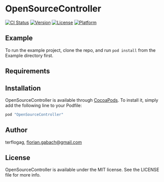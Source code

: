 # OpenSourceController

[![CI Status](http://img.shields.io/travis/terflogag/OpenSourceController.svg?style=flat)](https://travis-ci.org/terflogag/OpenSourceController)
[![Version](https://img.shields.io/cocoapods/v/OpenSourceController.svg?style=flat)](http://cocoapods.org/pods/OpenSourceController)
[![License](https://img.shields.io/cocoapods/l/OpenSourceController.svg?style=flat)](http://cocoapods.org/pods/OpenSourceController)
[![Platform](https://img.shields.io/cocoapods/p/OpenSourceController.svg?style=flat)](http://cocoapods.org/pods/OpenSourceController)

## Example

To run the example project, clone the repo, and run `pod install` from the Example directory first.

## Requirements

## Installation

OpenSourceController is available through [CocoaPods](http://cocoapods.org). To install
it, simply add the following line to your Podfile:

```ruby
pod "OpenSourceController"
```

## Author

terflogag, florian.gabach@gmail.com

## License

OpenSourceController is available under the MIT license. See the LICENSE file for more info.
